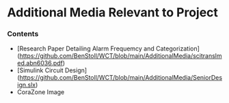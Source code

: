 # Additional Media Relevant to Project
### Contents
 * [Research Paper Detailing Alarm Frequemcy and Categorization] (https://github.com/BenStoll/WCT/blob/main/AdditionalMedia/scitranslmed.abn6036.pdf)
 * [Simulink Circuit Design] (https://github.com/BenStoll/WCT/blob/main/AdditionalMedia/SeniorDesign.slx)
 * CoraZone Image
